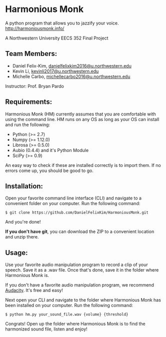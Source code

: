 # Harmonious Monk
A python program that allows you to jazzify your voice.
http://harmoniousmonk.info/

A Northwestern University EECS 352 Final Project

## Team Members:
+ Daniel Felix-Kim, danielfelixkim2016@u.northwestern.edu
+ Kevin Li, kevinli2017@u.northwestern.edu
+ Michelle Carbo, michellecarbo2016@u.northwestern.edu

Instructor: Prof. Bryan Pardo

## Requirements:
Harmonious Monk (HM) currently assumes that you are comfortable with using the command line. HM runs on any OS as long as your OS can install and run the following:
+ Python (>= 2.7)
+ Numpy (>= 1.12.0)
+ Librosa (>= 0.5.0)
+ Aubio (0.4.4) and it's Python Module
+ SciPy (>= 0.9)

An easy way to check if these are installed correctly is to import them. If no errors come up, you should be good to go. 

## Installation:
Open your favorite command line interface (CLI) and navigate to a convenient folder on your computer. Run the following command:
```
$ git clone https://github.com/DanielFelixKim/HarmoniousMonk.git
```
And you're done!

**If you don't have git**, you can download the ZIP to a convenient location and unzip there.

## Usage: 
Use your favorite audio manipulation program to record a clip of your speech. Save it as a .wav file. Once that's done, save it in the folder where Harmonious Monk is.

If you don't have a favorite audio manipulation program, we recommend [Audacity](http://www.audacityteam.org/). It's free and easy!

Next open your CLI and navigate to the folder where Harmonious Monk has been installed on your computer. Run the following command: 
```
$ python hm.py your_sound_file.wav {volume} {threshold}
```
Congrats! Open up the folder where Harmonious Monk is to find the harmonized sound file, listen and enjoy!



